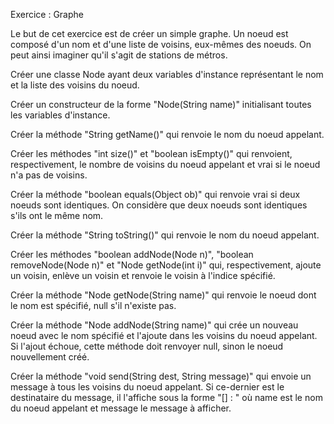 Exercice : Graphe

Le but de cet exercice est de créer un simple graphe. Un noeud est composé d'un nom et d'une liste de voisins, eux-mêmes des noeuds. On peut ainsi imaginer qu'il s'agit de stations de métros.

Créer une classe Node ayant deux variables d'instance représentant le nom et la liste des voisins du noeud.

Créer un constructeur de la forme "Node(String name)" initialisant toutes les variables d'instance.

Créer la méthode "String getName()" qui renvoie le nom du noeud appelant.

Créer les méthodes "int size()" et "boolean isEmpty()" qui renvoient, respectivement, le nombre de voisins du noeud appelant et vrai si le noeud n'a pas de voisins.

Créer la méthode "boolean equals(Object ob)" qui renvoie vrai si deux noeuds sont identiques. On considère que deux noeuds sont identiques s'ils ont le même nom.

Créer la méthode "String toString()" qui renvoie le nom du noeud appelant.

Créer les méthodes "boolean addNode(Node n)", "boolean removeNode(Node n)" et "Node getNode(int i)" qui, respectivement, ajoute un voisin, enlève un voisin et renvoie le voisin à l'indice spécifié.

Créer la méthode "Node getNode(String name)" qui renvoie le noeud dont le nom est spécifié, null s'il n'existe pas.

Créer la méthode "Node addNode(String name)" qui crée un nouveau noeud avec le nom spécifié et l'ajoute dans les voisins du noeud appelant. Si l'ajout échoue, cette méthode doit renvoyer null, sinon le noeud nouvellement créé.

Créer la méthode "void send(String dest, String message)" qui envoie un message à tous les voisins du noeud appelant. Si ce-dernier est le destinataire du message, il l'affiche sous la forme "[<name>] : <message>" où name est le nom du noeud appelant et message le message à afficher.

